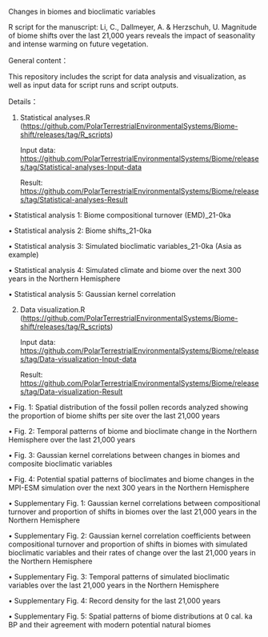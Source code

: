 Changes in biomes and bioclimatic variables

R script for the manuscript: Li, C., Dallmeyer, A. & Herzschuh, U. Magnitude of biome shifts over the last 21,000 years reveals the impact of seasonality and intense warming on future vegetation.

General content：

This repository includes the script for data analysis and visualization, as well as input data for script runs and script outputs.

Details：

1. Statistical analyses.R (https://github.com/PolarTerrestrialEnvironmentalSystems/Biome-shift/releases/tag/R_scripts)

   Input data: https://github.com/PolarTerrestrialEnvironmentalSystems/Biome/releases/tag/Statistical-analyses-Input-data
   
   Result: https://github.com/PolarTerrestrialEnvironmentalSystems/Biome/releases/tag/Statistical-analyses-Result
   
•	Statistical analysis 1: Biome compositional turnover (EMD)_21-0ka

•	Statistical analysis 2: Biome shifts_21-0ka

•	Statistical analysis 3: Simulated bioclimatic variables_21-0ka (Asia as example)

•	Statistical analysis 4: Simulated climate and biome over the next 300 years in the Northern Hemisphere

•	Statistical analysis 5: Gaussian kernel correlation


2. Data visualization.R (https://github.com/PolarTerrestrialEnvironmentalSystems/Biome-shift/releases/tag/R_scripts)
   
   Input data: https://github.com/PolarTerrestrialEnvironmentalSystems/Biome/releases/tag/Data-visualization-Input-data
   
   Result: https://github.com/PolarTerrestrialEnvironmentalSystems/Biome/releases/tag/Data-visualization-Result
   
•	Fig. 1: Spatial distribution of the fossil pollen records analyzed showing the proportion of biome shifts per site over the last 21,000 years

•	Fig. 2: Temporal patterns of biome and bioclimate change in the Northern Hemisphere over the last 21,000 years

•	Fig. 3: Gaussian kernel correlations between changes in biomes and composite bioclimatic variables

•	Fig. 4: Potential spatial patterns of bioclimates and biome changes in the MPI-ESM simulation over the next 300 years in the Northern Hemisphere

•	Supplementary Fig. 1: Gaussian kernel correlations between compositional turnover and proportion of shifts in biomes over the last 21,000 years in the Northern Hemisphere

•	Supplementary Fig. 2: Gaussian kernel correlation coefficients between compositional turnover and proportion of shifts in biomes with simulated bioclimatic variables and their rates of change over the last 21,000 years in the Northern Hemisphere

•	Supplementary Fig. 3: Temporal patterns of simulated bioclimatic variables over the last 21,000 years in the Northern Hemisphere

•	Supplementary Fig. 4: Record density for the last 21,000 years

•	Supplementary Fig. 5: Spatial patterns of biome distributions at 0 cal. ka BP and their agreement with modern potential natural biomes
